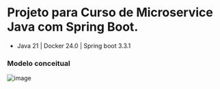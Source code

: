 # Projeto para Curso de Microservice Java com Spring Boot.

* Java 21 | Docker 24.0 | Spring boot 3.3.1

### Modelo conceitual

![image](https://github.com/FrankDestro/Microservice-SpringBoot-Java/assets/93776452/7776b279-c7cc-4049-a54b-e1b1a35d61e2)
